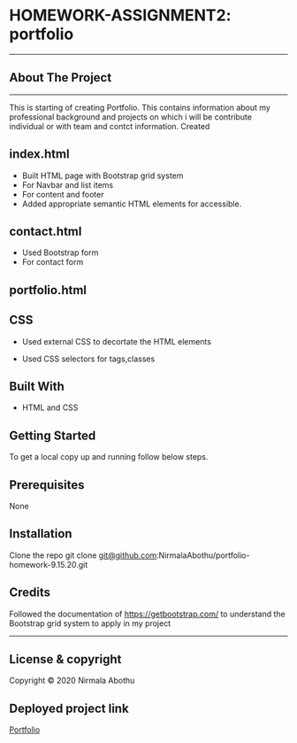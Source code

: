 # HOMEWORK-ASSIGNMENT2: portfolio

---

## About The Project

---

This is starting of creating Portfolio.
This contains information about my professional background and projects
on which i will be contribute individual or with team and contct information.
Created

## index.html

-    Built HTML page with Bootstrap grid system
-    For Navbar and list items
-    For content and footer
-    Added appropriate semantic HTML elements for accessible.

## contact.html

-    Used Bootstrap form
-    For contact form

## portfolio.html

## CSS

-    Used external CSS to decortate the HTML elements

-    Used CSS selectors for tags,classes

## Built With

-    HTML and CSS

## Getting Started

To get a local copy up and running follow below steps.

## Prerequisites

None

## Installation

Clone the repo
git clone git@github.com:NirmalaAbothu/portfolio-homework-9.15.20.git

## Credits

Followed the documentation of https://getbootstrap.com/
to understand the Bootstrap grid system to apply in my project

---

## License & copyright

Copyright © 2020 Nirmala Abothu

## Deployed project link

[Portfolio](https://nirmalaabothu.github.io/portfolio-homework-9.15.20/)
